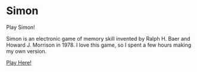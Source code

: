 # Simon

Play Simon!

Simon is an electronic game of memory skill invented by Ralph H. Baer and Howard J. Morrison in 1978. I love this game, so I spent a few hours making my own version.

[Play Here!](http://playsimon.site44.com)
